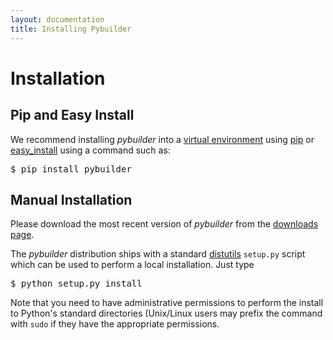 ```yaml
---
layout: documentation
title: Installing Pybuilder
---
```


# Installation

## Pip and Easy Install

We recommend installing *pybuilder* into a [virtual environment](http://pypi.python.org/pypi/virtualenv) using
[pip](http://pypi.python.org/pypi/pip) or [easy_install](http://packages.python.org/distribute/easy_install.html)
using a command such as:

<pre>$ pip install pybuilder</pre>

## Manual Installation

Please download the most recent version of *pybuilder* from the
[downloads page](https://github.com/pybuilder/pybuilder/downloads).

The *pybuilder* distribution ships with a standard [distutils](http://docs.python.org/distutils/index.html) ```setup.py```
script which can be used to perform a local installation. Just type

<pre>$ python setup.py install</pre>

Note that you need to have administrative permissions to perform the install to Python's standard directories
(Unix/Linux users may prefix the command with ```sudo``` if they have the appropriate permissions.
